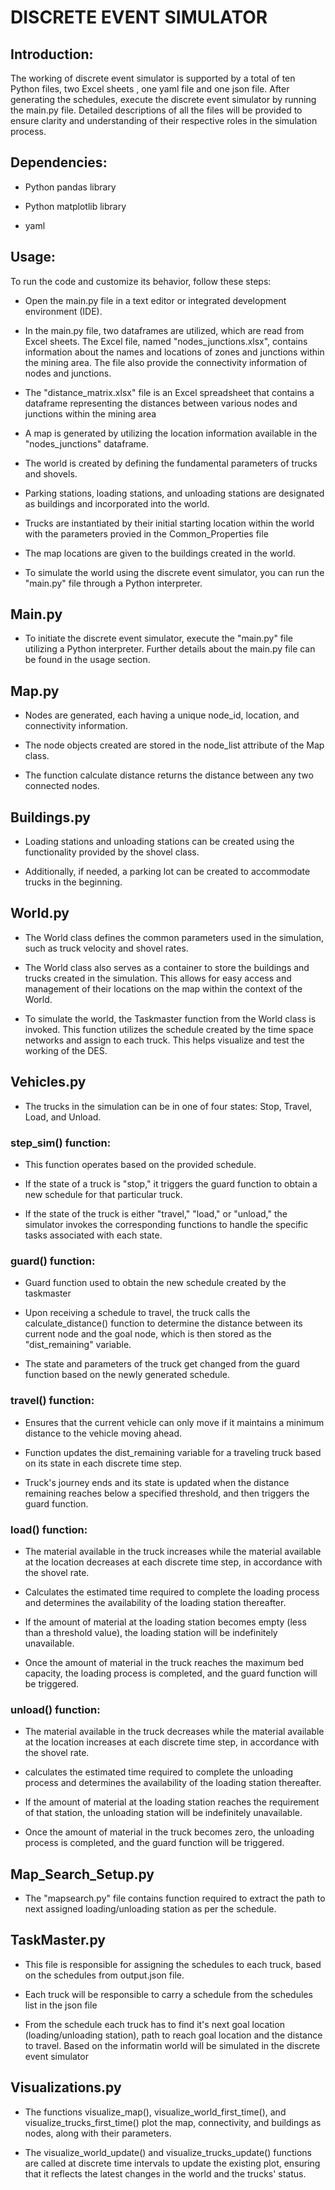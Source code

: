 # DISCRETE EVENT SIMULATOR 


## Introduction:

The working of discrete event simulator is supported by a total of ten Python files, two Excel sheets , one yaml file and one json file. After generating the schedules, execute the discrete event simulator by running the main.py file. Detailed descriptions of all the files will be provided to ensure clarity and understanding of their respective roles in the simulation process.

## Dependencies:

* Python pandas library

* Python matplotlib library

* yaml

## Usage:

To run the code and customize its behavior, follow these steps:

* Open the main.py file in a text editor or integrated development environment (IDE).

* In the main.py file, two dataframes are utilized, which are read from Excel sheets. The Excel file, named "nodes_junctions.xlsx", contains information about the names and locations of zones and junctions within the mining area. The file also provide the connectivity information of nodes and junctions.

* The "distance_matrix.xlsx" file is an Excel spreadsheet that contains a dataframe representing the distances between various nodes and junctions within the mining area

* A map is generated by utilizing the location information available in the "nodes_junctions" dataframe.

* The world is created by defining the fundamental parameters of trucks and shovels.

* Parking stations, loading stations, and unloading stations are designated as buildings and incorporated into the world.

* Trucks are instantiated by their initial starting location within the world with the parameters provied in the Common_Properties file

* The map locations are given to the buildings created in the world.

* To simulate the world using the discrete event simulator, you can run the "main.py" file through a Python interpreter. 



## Main.py


* To initiate the discrete event simulator, execute the "main.py" file utilizing a Python interpreter. Further details about the main.py file can be found in the usage section.

## Map.py

* Nodes are generated, each having a unique node_id, location, and connectivity information.

* The node objects created are stored in the node_list attribute of the Map class.

* The function calculate distance returns the distance between any two connected nodes.


## Buildings.py

* Loading stations and unloading stations can be created using the functionality provided by the shovel class.

* Additionally, if needed, a parking lot can be created to accommodate trucks in the beginning.

## World.py

* The World class defines the common parameters used in the simulation, such as truck velocity and shovel rates.

* The World class also serves as a container to store the buildings and trucks created in the simulation. This allows for easy access and management of their locations on the map within the context of the World.

* To simulate the world, the Taskmaster function from the World class is invoked. This function utilizes the schedule created by the time space networks and assign to each truck. This helps visualize and test the working of the DES.

## Vehicles.py

* The trucks in the simulation can be in one of four states: Stop, Travel, Load, and Unload.

### step_sim() function:

* This function operates based on the provided schedule.

* If the state of a truck is "stop," it triggers the guard function to obtain a new schedule for that particular truck.

* If the state of the truck is either "travel," "load," or "unload," the simulator invokes the corresponding functions to handle the specific tasks associated with each state.

### guard() function:

* Guard function used to obtain the new schedule created by the taskmaster

* Upon receiving a schedule to travel, the truck calls the calculate_distance() function to determine the distance between its current node and the goal node, which is then stored as the "dist_remaining" variable.

* The state and parameters of the truck get changed from the guard function based on the newly generated schedule.


### travel() function:

* Ensures that the current vehicle can only move if it maintains a minimum distance to the vehicle moving ahead.

* Function updates the dist_remaining variable for a traveling truck based on its state in each discrete time step.

* Truck's journey ends and its state is updated when the distance remaining reaches below a specified threshold, and then triggers the guard function.


### load() function:

* The material available in the truck increases while the material available at the location decreases at each discrete time step, in accordance with the shovel rate.

* Calculates the estimated time required to complete the loading process and determines the availability of the loading station thereafter.

* If the amount of material at the loading station becomes empty (less than a threshold value), the loading station will be indefinitely unavailable.

* Once the amount of material in the truck reaches the maximum bed capacity, the loading process is completed, and the guard function will be triggered.

### unload() function:

* The material available in the truck decreases while the material available at the location increases at each discrete time step, in accordance with the shovel rate.

* calculates the estimated time required to complete the unloading process and determines the availability of the loading station thereafter.

 * If the amount of material at the loading station reaches the requirement of that station, the unloading station will be indefinitely unavailable.

* Once the amount of material in the truck becomes zero, the unloading process is completed, and the guard function will be triggered.


## Map_Search_Setup.py

* The "mapsearch.py" file contains function required to extract the path to next assigned loading/unloading station as per the schedule.

## TaskMaster.py

* This file is responsible for assigning the schedules to each truck, based on the schedules from output.json file.

* Each truck will be responsible to carry a schedule from the schedules list in the json file

* From the schedule each truck has to find it's next goal location (loading/unloading station), path to reach goal location and the distance to travel. Based on the informatin world will be simulated in the discrete event simulator 


## Visualizations.py

* The functions visualize_map(), visualize_world_first_time(), and visualize_trucks_first_time() plot the map, connectivity, and buildings as nodes, along with their parameters.

* The visualize_world_update() and visualize_trucks_update() functions are called at discrete time intervals to update the existing plot, ensuring that it reflects the latest changes in the world and the trucks' status.




 

 
